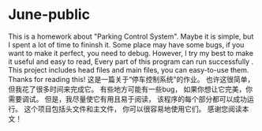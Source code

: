 # June-public
This is a homework about "Parking Control System".
Maybe it is simple, but I spent a lot of time to fininsh it.
Some place may have some bugs, if you want to make it perfect, you need to debug.
However, I try my best to make it useful and easy to read,
Every part of this program can run successfully .
This project includes head files and main files,
you can easy-to-use them.
Thanks for reading this!
这是一篇关于“停车控制系统”的作业。
也许这很简单，但我花了很多时间来完成它。
有些地方可能有一些bug，
如果你想让它完美，你需要调试。
但是，我尽量使它有用且易于阅读，
该程序的每个部分都可以成功运行。
这个项目包括头文件和主文件，
你可以很容易地使用它们。
感谢您阅读本文！
